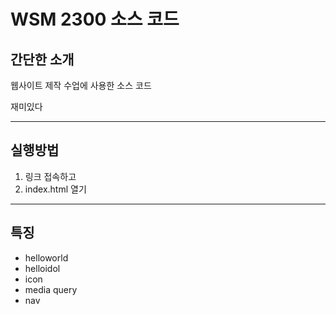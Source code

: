 # WSM 2300 소스 코드
## 간단한 소개
웹사이트 제작 수업에 사용한 소스 코드

재미있다

---
## 실행방법
1. 링크 접속하고
2. index.html 열기
---
## 특징
- helloworld
- helloidol
- icon
- media query
- nav
